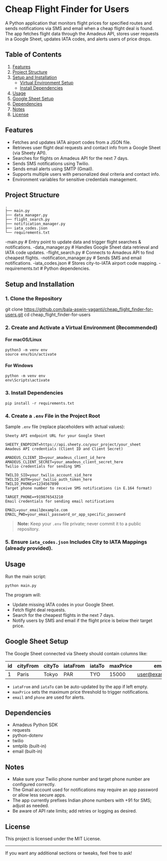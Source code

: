 # Cheap Flight Finder for Users

A Python application that monitors flight prices for specified routes and sends notifications via SMS and email when a cheap flight deal is found. The app fetches flight data through the Amadeus API, stores user requests in a Google Sheet, updates IATA codes, and alerts users of price drops.

## Table of Contents

1. [Features](#features)
2. [Project Structure](#project-structure)
3. [Setup and Installation](#setup-and-installation)
    - [Virtual Environment Setup](#virtual-environment-setup)
    - [Install Dependencies](#install-dependencies)
4. [Usage](#usage)
5. [Google Sheet Setup](#google-sheet-setup)
6. [Dependencies](#dependencies)
7. [Notes](#notes)
8. [License](#license)

## Features

- Fetches and updates IATA airport codes from a JSON file.
- Retrieves user flight deal requests and contact info from a Google Sheet (via Sheety API).
- Searches for flights on Amadeus API for the next 7 days.
- Sends SMS notifications using Twilio.
- Sends email alerts using SMTP (Gmail).
- Supports multiple users with personalized deal criteria and contact info.
- Environment variables for sensitive credentials management.

## Project Structure

    .
    ├── main.py 
    ├── data_manager.py 
    ├── flight_search.py 
    ├── notification_manager.py 
    ├── iata_codes.json
    └── requirements.txt

-main.py                 # Entry point to update data and trigger flight searches & notifications.
-data_manager.py         # Handles Google Sheet data retrieval and IATA code updates.
-flight_search.py        # Connects to Amadeus API to find cheapest flights.
-notification_manager.py # Sends SMS and email notifications.
-iata_codes.json         # Stores city-to-IATA airport code mapping.
-requirements.txt        # Python dependencies.
    

## Setup and Installation

### 1. Clone the Repository

git clone https://github.com/bala-aswin-yaganti/cheap_flight_finder-for-users.git
cd cheap_flight_finder-for-users

### 2. Create and Activate a Virtual Environment (Recommended)

#### For macOS/Linux

    python3 -m venv env
    source env/bin/activate

#### For Windows
    
    python -m venv env
    env\Scripts\activate


### 3. Install Dependencies

    pip install -r requirements.txt


### 4. Create a `.env` File in the Project Root

Sample `.env` file (replace placeholders with actual values):

    Sheety API endpoint URL for your Google Sheet
    
    SHEETY_ENDPOINT=https://api.sheety.co/your_project/your_sheet
    Amadeus API credentials (Client ID and Client Secret)
    
    AMADEUS_CLIENT_ID=your_amadeus_client_id_here
    AMADEUS_CLIENT_SECRET=your_amadeus_client_secret_here
    Twilio credentials for sending SMS
    
    TWILIO_SID=your_twilio_account_sid_here
    TWILIO_AUTH=your_twilio_auth_token_here
    TWILIO_PHONE=+1234567890
    Target phone number to receive SMS notifications (in E.164 format)
    
    TARGET_PHONE=+919876543210
    Email credentials for sending email notifications
    
    EMAIL=your_email@example.com
    EMAIL_PWD=your_email_password_or_app_specific_password


> **Note:** Keep your `.env` file private; never commit it to a public repository.

### 5. Ensure `iata_codes.json` Includes City to IATA Mappings (already provided).

## Usage

Run the main script:

    python main.py


The program will:

- Update missing IATA codes in your Google Sheet.
- Fetch flight deal requests.
- Search for the cheapest flights in the next 7 days.
- Notify users by SMS and email if the flight price is below their target price.

## Google Sheet Setup

The Google Sheet connected via Sheety should contain columns like:

| id | cityFrom | cityTo | iataFrom | iataTo | maxPrice | email             | phone       |
|----|----------|--------|----------|--------|----------|-------------------|-------------|
| 1  | Paris    | Tokyo  | PAR      | TYO    | 15000    | user@example.com  | 9876543210  |

- `iataFrom` and `iataTo` can be auto-updated by the app if left empty.
- `maxPrice` sets the maximum price threshold to trigger notifications.
- `email` and `phone` are used for alerts.

## Dependencies

- Amadeus Python SDK
- requests
- python-dotenv
- twilio
- smtplib (built-in)
- email (built-in)

## Notes

- Make sure your Twilio phone number and target phone number are configured correctly.
- The Gmail account used for notifications may require an app password or allow less secure apps.
- The app currently prefixes Indian phone numbers with +91 for SMS; adjust as needed.
- Be aware of API rate limits; add retries or logging as desired.

## License

This project is licensed under the MIT License.

---

If you want any additional sections or tweaks, feel free to ask!
